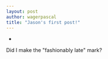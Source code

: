 ```yaml
---
layout: post
author: wagerpascal
title: "Jason's first post!"
---
```

+
Did I make the "fashionably late" mark?
